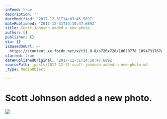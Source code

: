 ```yaml
---
inFeed: true
description: ''
dateModified: '2017-12-31T14:03:45.582Z'
datePublished: '2017-12-31T14:10:47.689Z'
title: Scott Johnson added a new photo.
author: []
publisher: {}
via: {}
isBasedOnUrl: >-
  https://scontent.xx.fbcdn.net/v/t31.0-8/s720x720/18620778_1894731767411436_5923127726726057157_o.jpg?oh=9aa62a97bee6caf0cee2acfc5d750abb&oe=5AF8C16A
starred: true
datePublishedOriginal: '2017-12-31T14:10:47.689Z'
sourcePath: _posts/2017-12-31-scott-johnson-added-a-new-photo.md
_type: MediaObject

---
```

# Scott Johnson added a new photo.

<article style=""><img src="https://scontent.xx.fbcdn.net/v/t31.0-8/s720x720/18620778_1894731767411436_5923127726726057157_o.jpg?oh=9aa62a97bee6caf0cee2acfc5d750abb&amp;oe=5AF8C16A" /></article>